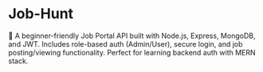 # Job-Hunt
🔐 A beginner-friendly Job Portal API built with Node.js, Express, MongoDB, and JWT. Includes role-based auth (Admin/User), secure login, and job posting/viewing functionality. Perfect for learning backend auth with MERN stack.
